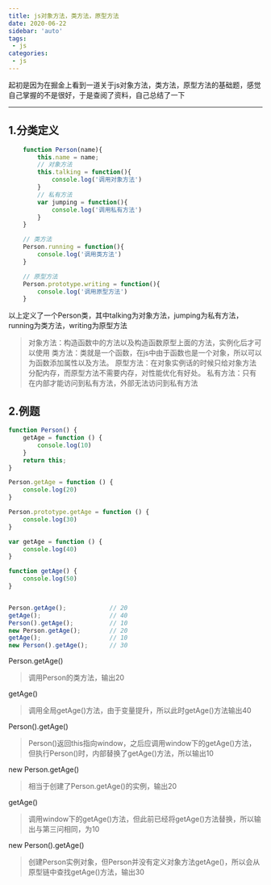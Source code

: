 ```yaml
---
title: js对象方法，类方法，原型方法
date: 2020-06-22
sidebar: 'auto'
tags:
 - js
categories:
 - js
---
```


起初是因为在掘金上看到一道关于js对象方法，类方法，原型方法的基础题，感觉自己掌握的不是很好，于是查阅了资料，自己总结了一下

---

## 1.分类定义

```js
    function Person(name){
        this.name = name;
        // 对象方法
        this.talking = function(){
            console.log('调用对象方法')
        }
        // 私有方法
        var jumping = function(){
            console.log('调用私有方法')
        }
    }

    // 类方法
    Person.running = function(){
        console.log('调用类方法')
    }

    // 原型方法
    Person.prototype.writing = function(){
        console.log('调用原型方法')
    }

```

以上定义了一个Person类，其中talking为对象方法，jumping为私有方法，running为类方法，writing为原型方法

>对象方法：构造函数中的方法以及构造函数原型上面的方法，实例化后才可以使用
>类方法：类就是一个函数，在js中由于函数也是一个对象，所以可以为函数添加属性以及方法。
>原型方法：在对象实例话的时候只给对象方法分配内存，而原型方法不需要内存，对性能优化有好处。
>私有方法：只有在内部才能访问到私有方法，外部无法访问到私有方法

## 2.例题
```js
function Person() {
    getAge = function () {
        console.log(10)
    }
    return this;
}

Person.getAge = function () {
    console.log(20)
}

Person.prototype.getAge = function () {
    console.log(30)
}

var getAge = function () {
    console.log(40)
}

function getAge() {
    console.log(50)
}


Person.getAge();            // 20
getAge();                   // 40 
Person().getAge();          // 10
new Person.getAge();        // 20
getAge();                   // 10
new Person().getAge();      // 30

```

Person.getAge()      

> 调用Person的类方法，输出20

getAge()         

> 调用全局getAge()方法，由于变量提升，所以此时getAge()方法输出40

Person().getAge() 

> Person()返回this指向window，之后应调用window下的getAge()方法，但执行Person()时，内部替换了getAge()方法，所以输出10

new Person.getAge()  

> 相当于创建了Person.getAge()的实例，输出20

getAge() 

> 调用window下的getAge()方法，但此前已经将getAge()方法替换，所以输出与第三问相同，为10

new Person().getAge() 

> 创建Person实例对象，但Person并没有定义对象方法getAge()，所以会从原型链中查找getAge()方法，输出30

